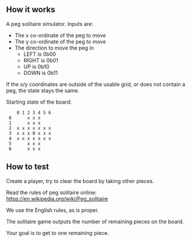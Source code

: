 <!---

This file is used to generate your project datasheet. Please fill in the information below and delete any unused
sections.

You can also include images in this folder and reference them in the markdown. Each image must be less than
512 kb in size, and the combined size of all images must be less than 1 MB.
-->

## How it works

A peg solitaire simulator. Inputs are:
- The x co-ordinate of the peg to move
- The y co-ordinate of the peg to move
- The direction to move the peg in
  - LEFT is 0b00
  - RIGHT is 0b01
  - UP is 0b10
  - DOWN is 0b11

If the x/y coordinates are outside of the usable grid,
or does not contain a peg, the state stays the same.

Starting state of the board:
```
    0 1 2 3 4 5 6
 0      x x x
 1      x x x
 2  x x x x x x x
 3  x x x 0 x x x
 4  x x x x x x x
 5      x x x
 6      x x x
```

## How to test

Create a player, try to clear the board by taking other pieces.

Read the rules of peg solitaire online:
https://en.wikipedia.org/wiki/Peg_solitaire

We use the English rules, as is proper.

The solitaire game outputs the number of remaining pieces on the board.

Your goal is to get to one remaining piece.
